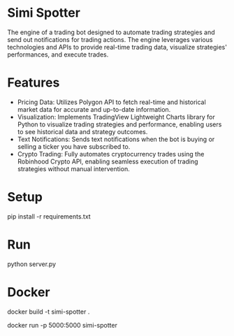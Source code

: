 # Simi Spotter

The engine of a trading bot designed to automate trading strategies and send out notifications for trading actions. The engine leverages various technologies and APIs to provide real-time trading data, visualize strategies' performances, and execute trades.

# Features

- Pricing Data: Utilizes Polygon API to fetch real-time and historical market data for accurate and up-to-date information.
- Visualization: Implements TradingView Lightweight Charts library for Python to visualize trading strategies and performance, enabling users to see historical data and strategy outcomes.
- Text Notifications: Sends text notifications when the bot is buying or selling a ticker you have subscribed to.
- Crypto Trading: Fully automates cryptocurrency trades using the Robinhood Crypto API, enabling seamless execution of trading strategies without manual intervention.

# Setup

pip install -r requirements.txt

# Run

python server.py

# Docker

docker build -t simi-spotter .

docker run -p 5000:5000 simi-spotter
